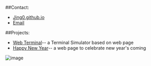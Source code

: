##Contact:
* [Jing0.github.io](http://jing0.github.io/)
* [Email](mailto:j.kuo2012@gmail.com)

##Projects:
* [Web Terminal](https://github.com/Jing0/Web-Terminal)-- a Terminal Simulator based on web page
* [Happy New Year](https://github.com/Jing0/Happy_New_Year)-- a web page to celebrate new year's coming


![image](http://jing0-github-io.qiniudn.com/QR.png)